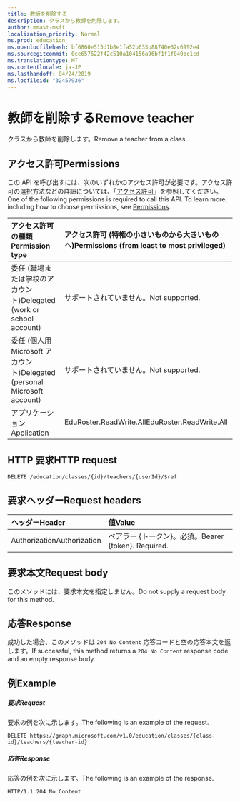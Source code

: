 ```yaml
---
title: 教師を削除する
description: クラスから教師を削除します。
author: mmast-msft
localization_priority: Normal
ms.prod: education
ms.openlocfilehash: bf6860e515d1b8e1fa52b633b88740e62c6992e4
ms.sourcegitcommit: 0ce657622f42c510a104156a96bf1f1f040bc1cd
ms.translationtype: MT
ms.contentlocale: ja-JP
ms.lasthandoff: 04/24/2019
ms.locfileid: "32457936"
---
```

# <a name="remove-teacher"></a><span data-ttu-id="492a7-103">教師を削除する</span><span class="sxs-lookup"><span data-stu-id="492a7-103">Remove teacher</span></span>

<span data-ttu-id="492a7-104">クラスから教師を削除します。</span><span class="sxs-lookup"><span data-stu-id="492a7-104">Remove a teacher from a class.</span></span>

## <a name="permissions"></a><span data-ttu-id="492a7-105">アクセス許可</span><span class="sxs-lookup"><span data-stu-id="492a7-105">Permissions</span></span>
<span data-ttu-id="492a7-p101">この API を呼び出すには、次のいずれかのアクセス許可が必要です。アクセス許可の選択方法などの詳細については、「[アクセス許可](/graph/permissions-reference)」を参照してください。</span><span class="sxs-lookup"><span data-stu-id="492a7-p101">One of the following permissions is required to call this API. To learn more, including how to choose permissions, see [Permissions](/graph/permissions-reference).</span></span>

|<span data-ttu-id="492a7-108">アクセス許可の種類</span><span class="sxs-lookup"><span data-stu-id="492a7-108">Permission type</span></span>      | <span data-ttu-id="492a7-109">アクセス許可 (特権の小さいものから大きいものへ)</span><span class="sxs-lookup"><span data-stu-id="492a7-109">Permissions (from least to most privileged)</span></span>              |
|:--------------------|:---------------------------------------------------------|
|<span data-ttu-id="492a7-110">委任 (職場または学校のアカウント)</span><span class="sxs-lookup"><span data-stu-id="492a7-110">Delegated (work or school account)</span></span> |  <span data-ttu-id="492a7-111">サポートされていません。</span><span class="sxs-lookup"><span data-stu-id="492a7-111">Not supported.</span></span>  |
|<span data-ttu-id="492a7-112">委任 (個人用 Microsoft アカウント)</span><span class="sxs-lookup"><span data-stu-id="492a7-112">Delegated (personal Microsoft account)</span></span> |  <span data-ttu-id="492a7-113">サポートされていません。</span><span class="sxs-lookup"><span data-stu-id="492a7-113">Not supported.</span></span>  |
|<span data-ttu-id="492a7-114">アプリケーション</span><span class="sxs-lookup"><span data-stu-id="492a7-114">Application</span></span> | <span data-ttu-id="492a7-115">EduRoster.ReadWrite.All</span><span class="sxs-lookup"><span data-stu-id="492a7-115">EduRoster.ReadWrite.All</span></span> | 

## <a name="http-request"></a><span data-ttu-id="492a7-116">HTTP 要求</span><span class="sxs-lookup"><span data-stu-id="492a7-116">HTTP request</span></span>
<!-- { "blockType": "ignored" } -->
```http
DELETE /education/classes/{id}/teachers/{userId}/$ref
```
## <a name="request-headers"></a><span data-ttu-id="492a7-117">要求ヘッダー</span><span class="sxs-lookup"><span data-stu-id="492a7-117">Request headers</span></span>
| <span data-ttu-id="492a7-118">ヘッダー</span><span class="sxs-lookup"><span data-stu-id="492a7-118">Header</span></span>       | <span data-ttu-id="492a7-119">値</span><span class="sxs-lookup"><span data-stu-id="492a7-119">Value</span></span> |
|:---------------|:--------|
| <span data-ttu-id="492a7-120">Authorization</span><span class="sxs-lookup"><span data-stu-id="492a7-120">Authorization</span></span>  | <span data-ttu-id="492a7-p102">ベアラー {トークン}。必須。</span><span class="sxs-lookup"><span data-stu-id="492a7-p102">Bearer {token}. Required.</span></span>  |

## <a name="request-body"></a><span data-ttu-id="492a7-123">要求本文</span><span class="sxs-lookup"><span data-stu-id="492a7-123">Request body</span></span>
<span data-ttu-id="492a7-124">このメソッドには、要求本文を指定しません。</span><span class="sxs-lookup"><span data-stu-id="492a7-124">Do not supply a request body for this method.</span></span>


## <a name="response"></a><span data-ttu-id="492a7-125">応答</span><span class="sxs-lookup"><span data-stu-id="492a7-125">Response</span></span>
<span data-ttu-id="492a7-126">成功した場合、このメソッドは `204 No Content` 応答コードと空の応答本文を返します。</span><span class="sxs-lookup"><span data-stu-id="492a7-126">If successful, this method returns a `204 No Content` response code and an empty response body.</span></span>

## <a name="example"></a><span data-ttu-id="492a7-127">例</span><span class="sxs-lookup"><span data-stu-id="492a7-127">Example</span></span>
##### <a name="request"></a><span data-ttu-id="492a7-128">要求</span><span class="sxs-lookup"><span data-stu-id="492a7-128">Request</span></span>
<span data-ttu-id="492a7-129">要求の例を次に示します。</span><span class="sxs-lookup"><span data-stu-id="492a7-129">The following is an example of the request.</span></span>
<!-- {
  "blockType": "request",
  "name": "create_educationclass_from_educationschool"
}-->
```http
DELETE https://graph.microsoft.com/v1.0/education/classes/{class-id}/teachers/{teacher-id}
```

##### <a name="response"></a><span data-ttu-id="492a7-130">応答</span><span class="sxs-lookup"><span data-stu-id="492a7-130">Response</span></span>
<span data-ttu-id="492a7-131">応答の例を次に示します。</span><span class="sxs-lookup"><span data-stu-id="492a7-131">The following is an example of the response.</span></span> 
<!-- {
  "blockType": "response",
  "truncated": true,
  "@odata.type": "microsoft.graph.educationClass"
} -->
```http
HTTP/1.1 204 No Content
```

<!-- uuid: 8fcb5dbc-d5aa-4681-8e31-b001d5168d79
2015-10-25 14:57:30 UTC -->
<!-- {
  "type": "#page.annotation",
  "description": "Create educationClass",
  "keywords": "",
  "section": "documentation",
  "tocPath": ""
}-->

